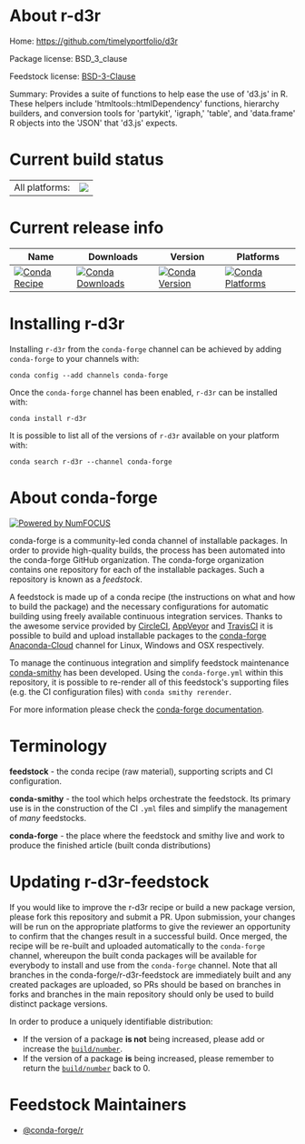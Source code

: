 About r-d3r
===========

Home: https://github.com/timelyportfolio/d3r

Package license: BSD_3_clause

Feedstock license: [BSD-3-Clause](https://github.com/conda-forge/r-d3r-feedstock/blob/master/LICENSE.txt)

Summary: Provides a suite of functions to help ease the use of 'd3.js' in R. These helpers include 'htmltools::htmlDependency' functions, hierarchy builders, and conversion tools for 'partykit', 'igraph,' 'table', and 'data.frame' R objects into the 'JSON' that 'd3.js' expects.

Current build status
====================


<table><tr><td>All platforms:</td>
    <td>
      <a href="https://dev.azure.com/conda-forge/feedstock-builds/_build/latest?definitionId=6020&branchName=master">
        <img src="https://dev.azure.com/conda-forge/feedstock-builds/_apis/build/status/r-d3r-feedstock?branchName=master">
      </a>
    </td>
  </tr>
</table>

Current release info
====================

| Name | Downloads | Version | Platforms |
| --- | --- | --- | --- |
| [![Conda Recipe](https://img.shields.io/badge/recipe-r--d3r-green.svg)](https://anaconda.org/conda-forge/r-d3r) | [![Conda Downloads](https://img.shields.io/conda/dn/conda-forge/r-d3r.svg)](https://anaconda.org/conda-forge/r-d3r) | [![Conda Version](https://img.shields.io/conda/vn/conda-forge/r-d3r.svg)](https://anaconda.org/conda-forge/r-d3r) | [![Conda Platforms](https://img.shields.io/conda/pn/conda-forge/r-d3r.svg)](https://anaconda.org/conda-forge/r-d3r) |

Installing r-d3r
================

Installing `r-d3r` from the `conda-forge` channel can be achieved by adding `conda-forge` to your channels with:

```
conda config --add channels conda-forge
```

Once the `conda-forge` channel has been enabled, `r-d3r` can be installed with:

```
conda install r-d3r
```

It is possible to list all of the versions of `r-d3r` available on your platform with:

```
conda search r-d3r --channel conda-forge
```


About conda-forge
=================

[![Powered by NumFOCUS](https://img.shields.io/badge/powered%20by-NumFOCUS-orange.svg?style=flat&colorA=E1523D&colorB=007D8A)](http://numfocus.org)

conda-forge is a community-led conda channel of installable packages.
In order to provide high-quality builds, the process has been automated into the
conda-forge GitHub organization. The conda-forge organization contains one repository
for each of the installable packages. Such a repository is known as a *feedstock*.

A feedstock is made up of a conda recipe (the instructions on what and how to build
the package) and the necessary configurations for automatic building using freely
available continuous integration services. Thanks to the awesome service provided by
[CircleCI](https://circleci.com/), [AppVeyor](https://www.appveyor.com/)
and [TravisCI](https://travis-ci.com/) it is possible to build and upload installable
packages to the [conda-forge](https://anaconda.org/conda-forge)
[Anaconda-Cloud](https://anaconda.org/) channel for Linux, Windows and OSX respectively.

To manage the continuous integration and simplify feedstock maintenance
[conda-smithy](https://github.com/conda-forge/conda-smithy) has been developed.
Using the ``conda-forge.yml`` within this repository, it is possible to re-render all of
this feedstock's supporting files (e.g. the CI configuration files) with ``conda smithy rerender``.

For more information please check the [conda-forge documentation](https://conda-forge.org/docs/).

Terminology
===========

**feedstock** - the conda recipe (raw material), supporting scripts and CI configuration.

**conda-smithy** - the tool which helps orchestrate the feedstock.
                   Its primary use is in the construction of the CI ``.yml`` files
                   and simplify the management of *many* feedstocks.

**conda-forge** - the place where the feedstock and smithy live and work to
                  produce the finished article (built conda distributions)


Updating r-d3r-feedstock
========================

If you would like to improve the r-d3r recipe or build a new
package version, please fork this repository and submit a PR. Upon submission,
your changes will be run on the appropriate platforms to give the reviewer an
opportunity to confirm that the changes result in a successful build. Once
merged, the recipe will be re-built and uploaded automatically to the
`conda-forge` channel, whereupon the built conda packages will be available for
everybody to install and use from the `conda-forge` channel.
Note that all branches in the conda-forge/r-d3r-feedstock are
immediately built and any created packages are uploaded, so PRs should be based
on branches in forks and branches in the main repository should only be used to
build distinct package versions.

In order to produce a uniquely identifiable distribution:
 * If the version of a package **is not** being increased, please add or increase
   the [``build/number``](https://conda.io/docs/user-guide/tasks/build-packages/define-metadata.html#build-number-and-string).
 * If the version of a package **is** being increased, please remember to return
   the [``build/number``](https://conda.io/docs/user-guide/tasks/build-packages/define-metadata.html#build-number-and-string)
   back to 0.

Feedstock Maintainers
=====================

* [@conda-forge/r](https://github.com/conda-forge/r/)

